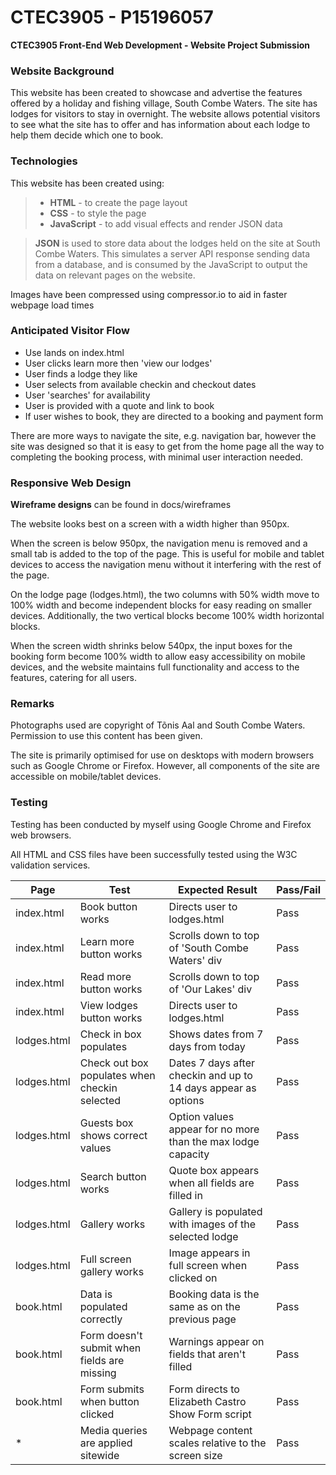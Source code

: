 # CTEC3905 - P15196057
**CTEC3905 Front-End Web Development - Website Project Submission**

### Website Background
This website has been created to showcase and advertise the features offered by a holiday and fishing village, South Combe Waters. The site has lodges for visitors to stay in overnight. The website allows potential visitors to see what the site has to offer and has information about each lodge to help them decide which one to book.

### Technologies

This website has been created using:
>* **HTML** - to create the page layout
>* **CSS** - to style the page
>* **JavaScript** - to add visual effects and render JSON data

>**JSON** is used to store data about the lodges held on the site at South Combe Waters. This simulates a server API response sending data from a database, and is consumed by the JavaScript to output the data on relevant pages on the website.

Images have been compressed using compressor.io to aid in faster webpage load times

### Anticipated Visitor Flow
* Use lands on index.html
* User clicks learn more then 'view our lodges'
* User finds a lodge they like
* User selects from available checkin and checkout dates
* User 'searches' for availability
* User is provided with a quote and link to book
* If user wishes to book, they are directed to a booking and payment form

There are more ways to navigate the site, e.g. navigation bar, however the site was designed so that it is easy to get from the home page all the way to completing the booking process, with minimal user interaction needed.

### Responsive Web Design
**Wireframe designs** can be found in docs/wireframes

The website looks best on a screen with a width higher than 950px.

When the screen is below 950px, the navigation menu is removed and a small tab is added to the top of the page. This is useful for mobile and tablet devices to access the navigation menu without it interfering with the rest of the page. 

On the lodge page (lodges.html), the two columns with 50% width move to 100% width and become independent blocks for easy reading on smaller devices. Additionally, the two vertical blocks become 100% width horizontal blocks.

When the screen width shrinks below 540px, the input boxes for the booking form become 100% width to allow easy accessibility on mobile devices, and the website maintains full functionality and access to the features, catering for all users.

### Remarks
Photographs used are copyright of Tõnis Aal and South Combe Waters. Permission to use this content has been given.

The site is primarily optimised for use on desktops with modern browsers such as Google Chrome or Firefox. However, all components of the site are accessible on mobile/tablet devices.

### Testing
Testing has been conducted by myself using Google Chrome and Firefox web browsers.

All HTML and CSS files have been successfully tested using the W3C validation services.

| Page | Test | Expected Result | Pass/Fail
| - | - | - | -
| index.html | Book button works | Directs user to lodges.html | Pass
index.html | Learn more button works | Scrolls down to top of 'South Combe Waters' div | Pass
index.html | Read more button works | Scrolls down to top of 'Our Lakes' div | Pass
index.html | View lodges button works | Directs user to lodges.html | Pass
lodges.html | Check in box populates | Shows dates from 7 days from today | Pass
lodges.html | Check out box populates when checkin selected | Dates 7 days after checkin and up to 14 days appear as options | Pass
lodges.html | Guests box shows correct values | Option values appear for no more than the max lodge capacity | Pass
lodges.html | Search button works | Quote box appears when all fields are filled in | Pass
lodges.html | Gallery works | Gallery is populated with images of the selected lodge | Pass
lodges.html | Full screen gallery works | Image appears in full screen when clicked on | Pass
book.html | Data is populated correctly | Booking data is the same as on the previous page | Pass
book.html | Form doesn't submit when fields are missing | Warnings appear on fields that aren't filled | Pass
book.html | Form submits when button clicked | Form directs to Elizabeth Castro Show Form script | Pass
\* | Media queries are applied sitewide | Webpage content scales relative to the screen size | Pass